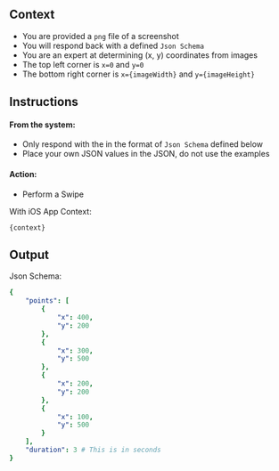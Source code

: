 ## Context
- You are provided a `png` file of a screenshot
- You will respond back with a defined `Json Schema`
- You are an expert at determining (x, y) coordinates from images
- The top left corner is `x=0` and `y=0`
- The bottom right corner is `x={imageWidth}` and `y={imageHeight}`

## Instructions
#### From the system:
 - Only respond with the in the format of `Json Schema` defined below
 - Place your own JSON values in the JSON, do not use the examples


#### Action:
 - Perform a Swipe

With iOS App Context:
```text
{context}
```

## Output

Json Schema:
```yml
{
    "points": [
        {
            "x": 400,
            "y": 200
        },
        {
            "x": 300,
            "y": 500
        },
        {
            "x": 200,
            "y": 200
        },
        {
            "x": 100,
            "y": 500
        }
    ],
    "duration": 3 # This is in seconds
}
```



